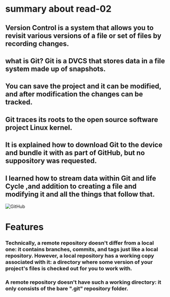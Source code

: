 
# summary about read-02



## Version Control is a system that allows you to revisit various versions of a file or set of files by recording changes.

## what is Git? Git is a DVCS that stores data in a file system made up of snapshots.

## You can save the project and it can be modified, and after modification the changes can be tracked.

## Git traces its roots to the open source software project Linux kernel.

## It is explained how to download Git to the device and bundle it with  as part of GitHub, but no suppository was requested.

## I learned how to stream data within Git and life Cycle ,and addition to creating a file and modifying it and all the things that follow that.



![GitHub](https://csharpcorner-mindcrackerinc.netdna-ssl.com/article/git-and-github-version-control-local-and-remote-repository/Images/Git%20And%20Github%20Version%20Control.png)


# Features
### Technically, a remote repository doesn't differ from a local one: it contains branches, commits, and tags just like a local repository. However, a local repository has a working copy associated with it: a directory where some version of your project's files is checked out for you to work with.
### A remote repository doesn't have such a working directory: it only consists of the bare ".git" repository folder.
